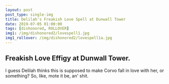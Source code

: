 ```yaml
---
layout: post
post_type: single-img
title: Delilah's Freakish Love Spell at Dunwall Tower
date: 2019-07-05 01:00:00
tags: [dishonored, ROLLOVER]
img1: /img/dishonored2/lovespell1.jpg
img1_rollover: /img/dishonored2/lovespell1a.jpg
---
```

## Freakish Love Effigy at Dunwall Tower.

I guess Delilah thinks this is supposed to make Corvo fall in love with her, or something? So, like, mote it be, an' shit. 
